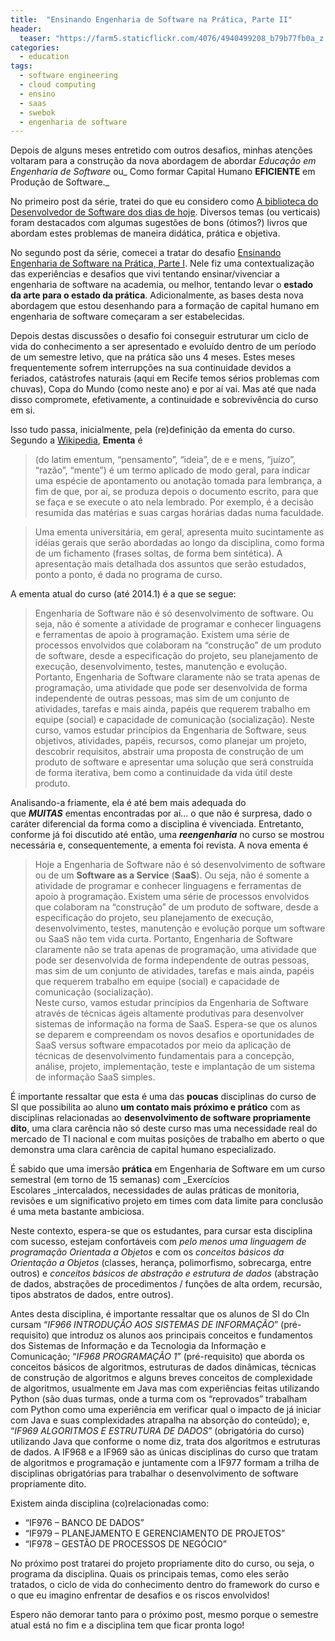 ```yaml
---
title:  "Ensinando Engenharia de Software na Prática, Parte II"
header:
  teaser: "https://farm5.staticflickr.com/4076/4940499208_b79b77fb0a_z.jpg"
categories: 
  - education
tags:
  - software engineering
  - cloud computing
  - ensino
  - saas
  - swebok
  - engenharia de software
---
```


Depois de alguns meses entretido com outros desafios, minhas atenções voltaram para a construção da nova abordagem de abordar _Educação em Engenharia de Software_ ou_ Como formar Capital Humano **EFICIENTE** em Produção de Software._

No primeiro post da série, tratei do que eu considero como [A biblioteca do Desenvolvedor de Software dos dias de hoje](https://viniciusgarcia.com/2014/02/14/a-biblioteca-do-desenvolvedor-de-software-dos-dias-de-hoje/). Diversos temas (ou verticais) foram destacados com algumas sugestões de bons (ótimos?) livros que abordam estes problemas de maneira didática, prática e objetiva.

No segundo post da série, comecei a tratar do desafio [Ensinando Engenharia de Software na Prática, Parte I](https://viniciusgarcia.com/2014/02/19/ensinando-engenharia-de-software-na-pratica-parte-i/). Nele fiz uma contextualização das experiências e desafios que vivi tentando ensinar/vivenciar a engenharia de software na academia, ou melhor, tentando levar o **estado da arte para o estado da prática**. Adicionalmente, as bases desta nova abordagem que estou desenhando para a formação de capital humano em engenharia de software começaram a ser estabelecidas.

Depois destas discussões o desafio foi conseguir estruturar um ciclo de vida do conhecimento a ser apresentado e evoluído dentro de um período de um semestre letivo, que na prática são uns 4 meses. Estes meses frequentemente sofrem interrupções na sua continuidade devidos a feriados, catástrofes naturais (aqui em Recife temos sérios problemas com chuvas), Copa do Mundo (como neste ano) e por aí vai. Mas até que nada disso compromete, efetivamente, a continuidade e sobrevivência do curso em si.

Isso tudo passa, inicialmente, pela (re)definição da ementa do curso. Segundo a [Wikipedia](http://pt.wikipedia.org/wiki/Ementa), **Ementa** é

> (do latim ementum, “pensamento”, “ideia”, de e e mens, “juízo”, “razão”, “mente”) é um termo aplicado de modo geral, para indicar uma espécie de apontamento ou anotação tomada para lembrança, a fim de que, por aí, se produza depois o documento escrito, para que se faça e se execute o ato nela lembrado. Por exemplo, é a decisão resumida das matérias e suas cargas horárias dadas numa faculdade.

> Uma ementa universitária, em geral, apresenta muito sucintamente as idéias gerais que serão abordadas ao longo da disciplina, como forma de um fichamento (frases soltas, de forma bem sintética). A apresentação mais detalhada dos assuntos que serão estudados, ponto a ponto, é dada no programa de curso.

A ementa atual do curso (até 2014.1) é a que se segue:

> Engenharia de Software não é só desenvolvimento de software. Ou seja, não é somente a atividade de programar e conhecer linguagens e ferramentas de apoio à programação. Existem uma série de processos envolvidos que colaboram na “construção” de um produto de software, desde a especificação do projeto, seu planejamento de execução, desenvolvimento, testes, manutenção e evolução. Portanto, Engenharia de Software claramente não se trata apenas de programação, uma atividade que pode ser desenvolvida de forma independente de outras pessoas, mas sim de um conjunto de atividades, tarefas e mais ainda, papéis que requerem trabalho em equipe (social) e capacidade de comunicação (socialização). Neste curso, vamos estudar princípios da Engenharia de Software, seus objetivos, atividades, papéis, recursos, como planejar um projeto, descobrir requisitos, abstrair uma proposta de construção de um produto de software e apresentar uma solução que será construída de forma iterativa, bem como a continuidade da vida útil deste produto.

Analisando-a friamente, ela é até bem mais adequada do que _**MUITAS**_ ementas encontradas por aí… o que não é surpresa, dado o caráter diferencial da forma como a disciplina é vivenciada. Entretanto, conforme já foi discutido até então, uma **_reengenharia_** no curso se mostrou necessária e, consequentemente, a ementa foi revista. A nova ementa é

> Hoje a Engenharia de Software não é só desenvolvimento de software ou de um **Software as a Service** (**SaaS**). Ou seja, não é somente a atividade de programar e conhecer linguagens e ferramentas de apoio à programação. Existem uma série de processos envolvidos que colaboram na “construção” de um produto de software, desde a especificação do projeto, seu planejamento de execução, desenvolvimento, testes, manutenção e evolução porque um software ou SaaS não tem vida curta. Portanto, Engenharia de Software claramente não se trata apenas de programação, uma atividade que pode ser desenvolvida de forma independente de outras pessoas, mas sim de um conjunto de atividades, tarefas e mais ainda, papéis que requerem trabalho em equipe (social) e capacidade de comunicação (socialização).  
Neste curso, vamos estudar princípios da Engenharia de Software através de técnicas ágeis altamente produtivas para desenvolver sistemas de informação na forma de SaaS. Espera-se que os alunos se deparem e compreendam os novos desafios e oportunidades de SaaS versus software empacotados por meio da aplicação de técnicas de desenvolvimento fundamentais para a concepção, análise, projeto, implementação, teste e implantação de um sistema de informação SaaS simples.

É importante ressaltar que esta é uma das **poucas** disciplinas do curso de SI que possibilita ao aluno **um contato mais próximo e prático** com as disciplinas relacionadas ao **desenvolvimento de software propriamente dito**, uma clara carência não só deste curso mas uma necessidade real do mercado de TI nacional e com muitas posições de trabalho em aberto o que demonstra uma clara carência de capital humano especializado.

É sabido que uma imersão **prática** em Engenharia de Software em um curso semestral (em torno de 15 semanas) com _Exercícios Escolares _intercalados, necessidades de aulas práticas de monitoria, revisões e um significativo projeto em times com data limite para conclusão é uma meta bastante ambiciosa.

Neste contexto, espera-se que os estudantes, para cursar esta disciplina com sucesso, estejam confortáveis com _pelo menos uma linguagem de programação Orientada a Objetos_ e com os _conceitos básicos da Orientação a Objetos_ (classes, herança, polimorfismo, sobrecarga, entre outros) e _conceitos básicos de abstração e estrutura de dados_ (abstração de dados, abstrações de procedimentos / funções de alta ordem, recursão, tipos abstratos de dados, entre outros).

Antes desta disciplina, é importante ressaltar que os alunos de SI do CIn cursam “_IF966 INTRODUÇÃO AOS SISTEMAS DE INFORMAÇÃO_” (pré-requisito) que introduz os alunos aos principais conceitos e fundamentos dos Sistemas de Informação e da Tecnologia da Informação e Comunicação; “_IF968 PROGRAMAÇÃO 1_” (pré-requisito) que aborda os conceitos básicos de algoritmos, estruturas de dados dinâmicas, técnicas de construção de algoritmos e alguns breves conceitos de complexidade de algoritmos, usualmente em Java mas com experiências feitas utilizando Python (são duas turmas, onde a turma com os “reprovados” trabalham com Python como uma experiência em verificar qual o impacto de já iniciar com Java e suas complexidades atrapalha na absorção do conteúdo); e, “_IF969 ALGORITMOS E ESTRUTURA DE DADOS_” (obrigatória do curso) utilizando Java que conforme o nome diz, trata dos algoritmos e estruturas de dados. A IF968 e a IF969 são as únicas disciplinas do curso que tratam de algoritmos e programação e juntamente com a IF977 formam a trilha de disciplinas obrigatórias para trabalhar o desenvolvimento de software propriamente dito.

Existem ainda disciplina (co)relacionadas como:

- “IF976 – BANCO DE DADOS”
- “IF979 – PLANEJAMENTO E GERENCIAMENTO DE PROJETOS”
- “IF978 – GESTÃO DE PROCESSOS DE NEGÓCIO”

No próximo post tratarei do projeto propriamente dito do curso, ou seja, o programa da disciplina. Quais os principais temas, como eles serão tratados, o ciclo de vida do conhecimento dentro do framework do curso e o que eu imagino enfrentar de desafios e os riscos envolvidos!

Espero não demorar tanto para o próximo post, mesmo porque o semestre atual está no fim e a disciplina tem que ficar pronta logo!